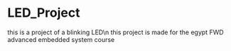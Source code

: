 # LED_Project
this is a project of a blinking LED\n
this project is made for the egypt FWD advanced embedded system course
